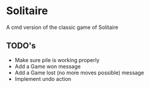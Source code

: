 # Solitaire
A cmd version of the classic game of Solitaire

## TODO's
* Make sure pile is working properly
* Add a Game won message
* Add a Game lost (no more moves possible) message
* Implement undo action
